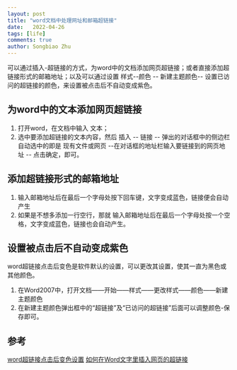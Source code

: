 ```yaml
---
layout: post
title: "word文档中处理网址和邮箱超链接"
date:   2022-04-26
tags: [life]
comments: true
author: Songbiao Zhu
---
```


可以通过插入-超链接的方式，为word中的文档添加网页超链接；或者直接添加超链接形式的邮箱地址；以及可以通过设置 样式--颜色 -- 新建主题颜色-- 设置已访问的超链接的颜色，来设置被点击后不自动变成紫色。

<!-- more -->

## 为word中的文本添加网页超链接

1. 打开word，在文档中输入 文本；
2. 选中要添加超链接的文本内容，然后 插入 -- 链接 -- 弹出的对话框中的侧边栏自动选中的即是 现有文件或网页 --在对话框的地址栏输入要链接到的网页地址 -- 点击确定，即可。

## 添加超链接形式的邮箱地址

1. 输入邮箱地址后在最后一个字母处按下回车键，文字变成蓝色，链接便会自动产生
2. 如果是不想多添加一行空行，那就 输入邮箱地址后在最后一个字母处按一个空格，文字变成蓝色，链接也会自动产生。

## 设置被点击后不自动变成紫色
word超链接点击后变色是软件默认的设置，可以更改其设置，使其一直为黑色或其他颜色。
1. 在Word2007中，打开文档——开始——样式——更改样式——颜色——新建主题颜色
2. 在新建主题颜色弹出框中的“超链接”及“已访问的超链接”后面可以调整颜色-保存即可。

## 参考
[word超链接点击后变色设置](https://www.php.cn/topic/word/440471.html#:~:text=word%E8%B6%85%E9%93%BE%E6%8E%A5%E7%82%B9,%E8%B0%83%E6%95%B4%E8%B6%85%E9%93%BE%E6%8E%A5%E9%A2%9C%E8%89%B2%E3%80%82)
[如何在Word文字里插入网页的超链接](https://jingyan.baidu.com/article/380abd0a18af611d90192cf3.html)